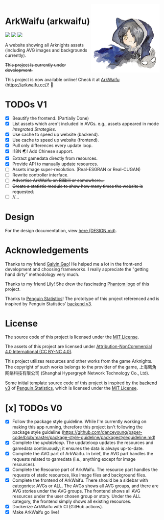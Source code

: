 <!--suppress ALL -->
<img src="assets/arkwaifu_phantom@0.25x.png" alt="logo" align="right" height="224" width="224"/>

# ArkWaifu (arkwaifu)

[![](https://pkg.go.dev/badge/github.com/flandiayingman/arkwaifu.svg)](https://pkg.go.dev/github.com/flandiayingman/arkwaifu)
![](https://img.shields.io/github/license/FlandiaYingman/arkwaifu?style=flat-square)
![](https://img.shields.io/github/last-commit/FlandiaYingman/arkwaifu?style=flat-square)

A website showing all Arknights assets (including AVG images and backgrounds currently).

<del>This project is currently under development.</del>

This project is now available online! Check it at [ArkWaifu](https://arkwaifu.cc/) (https://arkwaifu.cc/)! 🎉

# TODOs V1 #

- [x] Beautify the frontend. (Partially Done)
- [x] List assets which aren't included in AVGs. e.g., assets appeared in mode *Integrated Strategies*.
- [x] Use cache to speed up website (backend).
- [x] Use cache to speed up website (frontend).
- [x] Pull only differences every update loop.
- [x] I18N 🌏! Add Chinese support.
- [x] Extract gamedata directly from resources.
- [x] Provide API to manually update resources.
- [ ] Assets image super-resolution. (Real-ESGRAN or Real-CUGAN)
- [ ] Rewrite controller interface.
- [ ] <del>Advertise ArkWaifu on Bilibili or somewhere...</del>
- [ ] <del>Create a statistic module to show how many times the website is requested.</del>
- [ ] //...

# Design

For the design documentation, view [here (DESIGN.md)](DESIGN.md).

# Acknowledgements

Thanks to my friend [Galvin Gao](https://github.com/GalvinGao)! He helped me a lot in the front-end development and
choosing frameworks. I really appreciate the "getting hand dirty" methodology very much.

Thanks to my friend Lily! She drew the fascinating [Phantom logo](assets/arkwaifu_phantom.png) of this project.

Thanks to [Penguin Statistics](https://penguin-stats.io/)! The prototype of this project referenced and is inspired by
Penguin Statistics' [backend v3](https://github.com/penguin-statistics/backend-next).

# License

The source code of this project is licensed under the [MIT License](LICENSE).

The assets of this project are licensed under
[Attribution-NonCommercial 4.0 International (CC BY-NC 4.0)](https://creativecommons.org/licenses/by-nc/4.0/).

This project utilizes resources and other works from the game Arknights. The copyright of such works belongs to the
provider of the game, 上海鹰角网络科技有限公司 (Shanghai Hypergryph Network Technology Co., Ltd).

Some initial template source code of this project is inspired by
the [backend v3](https://github.com/penguin-statistics/backend-next) of [Penguin Statistics](https://penguin-stats.io/),
which is licensed under the [MIT License](https://github.com/penguin-statistics/backend-next/blob/dev/LICENSE).

# [x] TODOs V0 #

- [x] Follow the package style guideline. While I'm currently working on making this app running, therefore this project
  isn't following the package style
  guideline (https://github.com/danceyoung/paper-code/blob/master/package-style-guideline/packagestyleguideline.md)
- [x] Complete the *updateloop*. The updateloop updates the resources and gamedata continuously; it ensures the data is
  always up-to-date.
- [x] Complete the AVG part of ArkWaifu. In brief, the AVG part handles the requests related to gamedata (i.e., anything
  except for image resources).
- [x] Complete the Resource part of ArkWaifu. The resource part handles the requests of static resources, like image
  files and background files.
- [x] Complete the frontend of ArkWaifu. There should be a sidebar with categories: AVGs or ALL. The AVGs shows all AVG
  groups, and there are AVG stories under the AVG groups. The frontend shows all AVG resources under the user chosen
  group or story. Under the ALL category, the frontend simply shows all existing resources.
- [x] Dockerize ArkWaifu with CI (GitHub actions).
- [x] Make ArkWaifu go live!